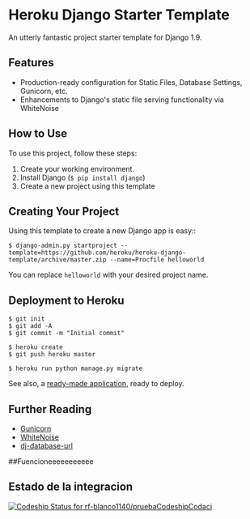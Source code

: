 # Heroku Django Starter Template

An utterly fantastic project starter template for Django 1.9.

## Features

- Production-ready configuration for Static Files, Database Settings, Gunicorn, etc.
- Enhancements to Django's static file serving functionality via WhiteNoise

## How to Use

To use this project, follow these steps:

1. Create your working environment.
2. Install Django (`$ pip install django`)
3. Create a new project using this template

## Creating Your Project

Using this template to create a new Django app is easy::

    $ django-admin.py startproject --template=https://github.com/heroku/heroku-django-template/archive/master.zip --name=Procfile helloworld

You can replace ``helloworld`` with your desired project name.

## Deployment to Heroku

    $ git init
    $ git add -A
    $ git commit -m "Initial commit"

    $ heroku create
    $ git push heroku master

    $ heroku run python manage.py migrate

See also, a [ready-made application](https://github.com/heroku/python-getting-started), ready to deploy.

## Further Reading

- [Gunicorn](https://warehouse.python.org/project/gunicorn/)
- [WhiteNoise](https://warehouse.python.org/project/whitenoise/)
- [dj-database-url](https://warehouse.python.org/project/dj-database-url/)

##Fuencioneeeeeeeeeee

## Estado de la integracion
[ ![Codeship Status for rf-blanco1140/pruebaCodeshipCodaci](https://app.codeship.com/projects/04d52290-8283-0134-ada8-36079b336971/status?branch=master)](https://app.codeship.com/projects/182518)